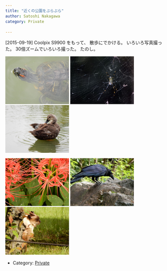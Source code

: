 ```yaml
---
title: "近くの公園をぶらぶら"
author: Satoshi Nakagawa
category: Private

---
```


[2015-09-19]  Coolpix  S9900 をもって、
散歩にでかける。
いろいろ写真撮った。
30倍ズームでいろいろ撮った。
たのし。

<a href=/pict/2015-09-19-kame-1.jpg><img src="/pict/2015-09-19-kame-1.jpg" alt="かめ" width="200"/></a>
<a href=/pict/2015-09-19-kumo.jpg><img src="/pict/2015-09-19-kumo.jpg" alt="くも" width="200"/></a>
<a href=/pict/2015-09-19-kamo.jpg><img src="/pict/2015-09-19-kamo.jpg" alt="かも" width="200"/></a>

<a href=/pict/2015-09-19-flower-2.jpg><img src="/pict/2015-09-19-flower-2.jpg" alt="彼岸花" width="200"/></a>
<a href=/pict/2015-09-19-crow.jpg><img src="/pict/2015-09-19-crow.jpg" alt="からす" width="200"/></a>
<a href=/pict/2015-09-19-cat-2.jpg><img src="/pict/2015-09-19-cat-2.jpg" alt="ねこ" width="200"/></a>

- Category: [Private](/categories.html#Private)

